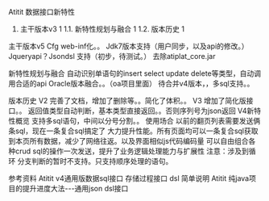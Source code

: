 Atitit 数据接口新特性  


1. 主干版本v3	1
1.1. 新特性规划与融合	1
1.2. 版本历史	1

主干版本v5
Cfg  web-inf化。。
Jdk7版本支持（用户同步，以及api的修改。）
Jqueryapi？Jsondsl 支持（初步，待测试。）
去除atiplat_core.jar



新特性规划与融合
自动识别单语句的insert select update delete等类型，自动调用合适的api
Oracle版本融合。。（oa项目里面）
待合并v4版本，，多sql支持。。

版本历史
V2 完善了文档，增加了删除等。。简化了体积。。
V3 增加了简化版接口。。
返回值类型自动判断，基本类型直接返回。。否则序列号为json返回
V4新特性概览
支持多sql语句，中间以分号分割。。
使用场合
以前的翻页列表需要发送俩条sql，现在一条复合sql搞定了
大力提升性能。所有页面均可以一条复合sql获取到本页所有数据，减少了网络往返。以及界面相似js代码编码量
可以自由组合各种crud sql的操作一次发送，提升了业务逻辑处理能力与扩展性
注意：涉及到循环 分支判断的暂时不支持。只支持顺序处理的语句。




参考资料
Atitit v4通用版数据sql接口 存储过程接口 dsl 简单说明
Atitit 纯java项目的提升进度大法---通用json dsl接口

